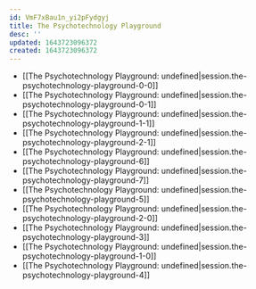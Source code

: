 ```yaml
---
id: VmF7xBau1n_yi2pFydgyj
title: The Psychotechnology Playground
desc: ''
updated: 1643723096372
created: 1643723096372
---
```


- [[The Psychotechnology Playground: undefined|session.the-psychotechnology-playground-0-0]]
- [[The Psychotechnology Playground: undefined|session.the-psychotechnology-playground-0-1]]
- [[The Psychotechnology Playground: undefined|session.the-psychotechnology-playground-1-1]]
- [[The Psychotechnology Playground: undefined|session.the-psychotechnology-playground-2-1]]
- [[The Psychotechnology Playground: undefined|session.the-psychotechnology-playground-6]]
- [[The Psychotechnology Playground: undefined|session.the-psychotechnology-playground-7]]
- [[The Psychotechnology Playground: undefined|session.the-psychotechnology-playground-5]]
- [[The Psychotechnology Playground: undefined|session.the-psychotechnology-playground-2-0]]
- [[The Psychotechnology Playground: undefined|session.the-psychotechnology-playground-3]]
- [[The Psychotechnology Playground: undefined|session.the-psychotechnology-playground-1-0]]
- [[The Psychotechnology Playground: undefined|session.the-psychotechnology-playground-4]]
